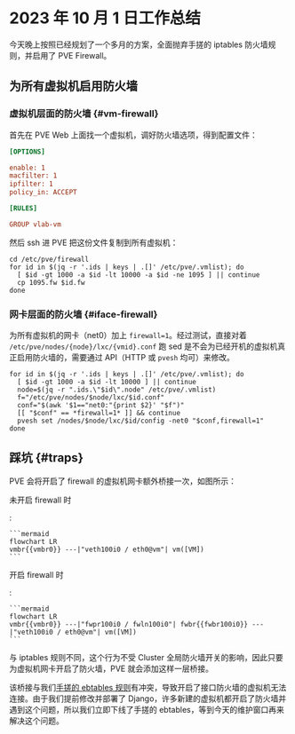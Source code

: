 # 2023 年 10 月 1 日工作总结

今天晚上按照已经规划了一个多月的方案，全面抛弃手搓的 iptables 防火墙规则，并启用了 PVE Firewall。

## 为所有虚拟机启用防火墙

### 虚拟机层面的防火墙 {#vm-firewall}

首先在 PVE Web 上面找一个虚拟机，调好防火墙选项，得到配置文件：

```ini title="/etc/pve/firewall/1095.fw"
[OPTIONS]

enable: 1
macfilter: 1
ipfilter: 1
policy_in: ACCEPT

[RULES]

GROUP vlab-vm
```

然后 ssh 进 PVE 把这份文件复制到所有虚拟机：

```shell
cd /etc/pve/firewall
for id in $(jq -r '.ids | keys | .[]' /etc/pve/.vmlist); do
  [ $id -gt 1000 -a $id -lt 10000 -a $id -ne 1095 ] || continue
  cp 1095.fw $id.fw
done
```

### 网卡层面的防火墙 {#iface-firewall}

为所有虚拟机的网卡（net0）加上 `firewall=1`。经过测试，直接对着 `/etc/pve/nodes/{node}/lxc/{vmid}.conf` 跑 sed 是不会为已经开机的虚拟机真正启用防火墙的，需要通过 API（HTTP 或 `pvesh` 均可）来修改。

```shell
for id in $(jq -r '.ids | keys | .[]' /etc/pve/.vmlist); do
  [ $id -gt 1000 -a $id -lt 10000 ] || continue
  node=$(jq -r ".ids.\"$id\".node" /etc/pve/.vmlist)
  f="/etc/pve/nodes/$node/lxc/$id.conf"
  conf="$(awk '$1=="net0:"{print $2}' "$f")"
  [[ "$conf" == *firewall=1* ]] && continue
  pvesh set /nodes/$node/lxc/$id/config -net0 "$conf,firewall=1"
done
```

## 踩坑 {#traps}

PVE 会将开启了 firewall 的虚拟机网卡额外桥接一次，如图所示：

未开启 firewall 时

:   <!-- -->

    ```mermaid
    flowchart LR
    vmbr{{vmbr0}} ---|"veth100i0 / eth0@vm"| vm([VM])
    ```

开启 firewall 时

:   <!-- -->

    ```mermaid
    flowchart LR
    vmbr{{vmbr0}} ---|"fwpr100i0 / fwln100i0"| fwbr{{fwbr100i0}} ---|"veth100i0 / eth0@vm"| vm([VM])
    ```

与 iptables 规则不同，这个行为不受 Cluster 全局防火墙开关的影响，因此只要为虚拟机网卡开启了防火墙，PVE 就会添加这样一层桥接。

该桥接与我们[手搓的 ebtables 规则](../networking/firewall.md#ebtables)有冲突，导致开启了接口防火墙的虚拟机无法连接。由于我们提前修改并部署了 Django，许多新建的虚拟机都开启了防火墙并遇到这个问题，所以我们立即下线了手搓的 ebtables，等到今天的维护窗口再来解决这个问题。
